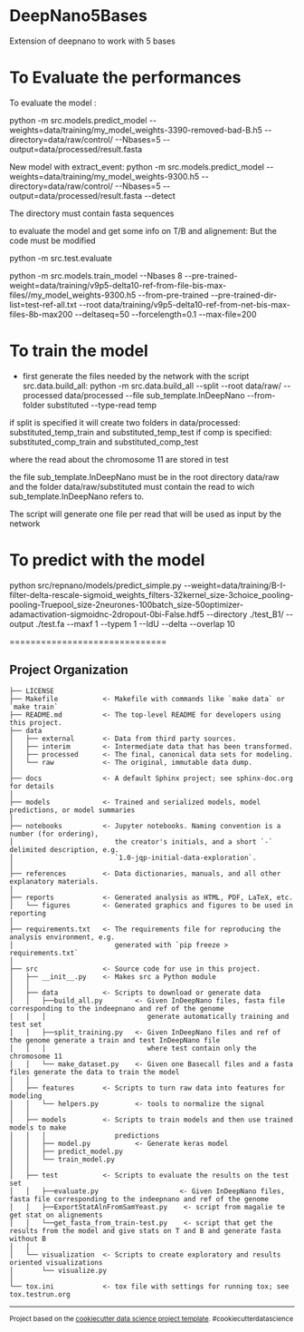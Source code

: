 DeepNano5Bases
==============================

Extension of deepnano to work with 5 bases

To Evaluate the performances
==============================

To evaluate the model :

python -m src.models.predict_model --weights=data/training/my_model_weights-3390-removed-bad-B.h5 --directory=data/raw/control/ --Nbases=5 --output=data/processed/result.fasta

New model with extract_event:
python -m src.models.predict_model --weights=data/training/my_model_weights-9300.h5 --directory=data/raw/control/ --Nbases=5 --output=data/processed/result.fasta --detect

The directory must contain fasta sequences

to evaluate the model and get some info on T/B and alignement:
But the code must be modified

python -m src.test.evaluate

python -m src.models.train_model --Nbases 8 --pre-trained-weight=data/training/v9p5-delta10-ref-from-file-bis-max-files//my_model_weights-9300.h5 --from-pre-trained --pre-trained-dir-list=test-ref-all.txt --root data/training/v9p5-delta10-ref-from-net-bis-max-files-8b-max200 --deltaseq=50 --forcelength=0.1  --max-file=200


To train the model
==============================
 -  first generate the files needed by the network with the script src.data.build_all:
 python -m src.data.build_all --split --root data/raw/ --processed data/processed --file sub_template.InDeepNano  --from-folder substituted --type-read temp

if split is specified it will create two folders in data/processed:
  substituted_temp_train and substituted_temp_test
  if comp is specified:
  substituted_comp_train and substituted_comp_test

  where the read about the chromosome 11 are stored in test

the file sub_template.InDeepNano must be in the root directory data/raw
and the folder data/raw/substituted must contain the read to wich sub_template.InDeepNano
refers to.

The script will generate one file per read that will be used as input by the network

To predict with the model
==============================
python  src/repnano/models/predict_simple.py --weight=data/training/B-I-filter-delta-rescale-sigmoid_weights_filters-32kernel_size-3choice_pooling-pooling-Truepool_size-2neurones-100batch_size-50optimizer-adamactivation-sigmoidnc-2dropout-0bi-False.hdf5 --directory ./test_B1/ --output ./test.fa --maxf 1  --typem 1 --IdU  --delta --overlap 10

==============================

Project Organization
------------

    ├── LICENSE
    ├── Makefile           <- Makefile with commands like `make data` or `make train`
    ├── README.md          <- The top-level README for developers using this project.
    ├── data
    │   ├── external       <- Data from third party sources.
    │   ├── interim        <- Intermediate data that has been transformed.
    │   ├── processed      <- The final, canonical data sets for modeling.
    │   └── raw            <- The original, immutable data dump.
    │
    ├── docs               <- A default Sphinx project; see sphinx-doc.org for details
    │
    ├── models             <- Trained and serialized models, model predictions, or model summaries
    │
    ├── notebooks          <- Jupyter notebooks. Naming convention is a number (for ordering),
    │                         the creator's initials, and a short `-` delimited description, e.g.
    │                         `1.0-jqp-initial-data-exploration`.
    │
    ├── references         <- Data dictionaries, manuals, and all other explanatory materials.
    │
    ├── reports            <- Generated analysis as HTML, PDF, LaTeX, etc.
    │   └── figures        <- Generated graphics and figures to be used in reporting
    │
    ├── requirements.txt   <- The requirements file for reproducing the analysis environment, e.g.
    │                         generated with `pip freeze > requirements.txt`
    │
    ├── src                <- Source code for use in this project.
    │   ├── __init__.py    <- Makes src a Python module
    │   │
    │   ├── data           <- Scripts to download or generate data
    │   │   ├──build_all.py        <- Given InDeepNano files, fasta file corresponding to the indeepnano and ref of the genome
    │   │   │                         generate automatically training and test set  
    │   │   ├──split_training.py   <- Given InDeepNano files and ref of the genome generate a train and test InDeepNano file
    │   │   │                         where test contain only the chromosome 11
    │   │   └── make_dataset.py    <- Given one Basecall files and a fasta files generate the data to train the model
    │   │
    │   ├── features       <- Scripts to turn raw data into features for modeling
    │   │   └── helpers.py         <- tools to normalize the signal
    │   │
    │   ├── models         <- Scripts to train models and then use trained models to make
    │   │   │                 predictions
    │   │   ├── model.py           <- Generate keras model
    │   │   ├── predict_model.py
    │   │   └── train_model.py
    │   │
    │   ├── test           <- Scripts to evaluate the results on the test set
    │   │   ├──evaluate.py                    <- Given InDeepNano files, fasta file corresponding to the indeepnano and ref of the genome
    │   │   ├──ExportStatAlnFromSamYeast.py    <- script from magalie te get stat on alignements
    │   │   └──get_fasta_from_train-test.py    <- script that get the results from the model and give stats on T and B and generate fasta without B
    │   │
    │   └── visualization  <- Scripts to create exploratory and results oriented visualizations
    │       └── visualize.py
    │
    └── tox.ini            <- tox file with settings for running tox; see tox.testrun.org


--------

<p><small>Project based on the <a target="_blank" href="https://drivendata.github.io/cookiecutter-data-science/">cookiecutter data science project template</a>. #cookiecutterdatascience</small></p>
